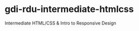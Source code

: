 gdi-rdu-intermediate-htmlcss
================================

Intermediate HTML/CSS &amp; Intro to Responsive Design
